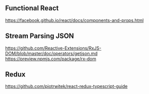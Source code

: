## Functional React
https://facebook.github.io/react/docs/components-and-props.html


## Stream Parsing JSON
https://github.com/Reactive-Extensions/RxJS-DOM/blob/master/doc/operators/getjson.md
https://preview.npmjs.com/package/rx-dom


## Redux
https://github.com/piotrwitek/react-redux-typescript-guide
